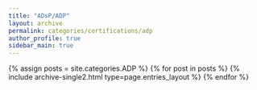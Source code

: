 ```yaml
---
title: "ADsP/ADP"
layout: archive
permalink: categories/certifications/adp
author_profile: true
sidebar_main: true
---
```



{% assign posts = site.categories.ADP %}
{% for post in posts %} {% include archive-single2.html type=page.entries_layout %} {% endfor %}
